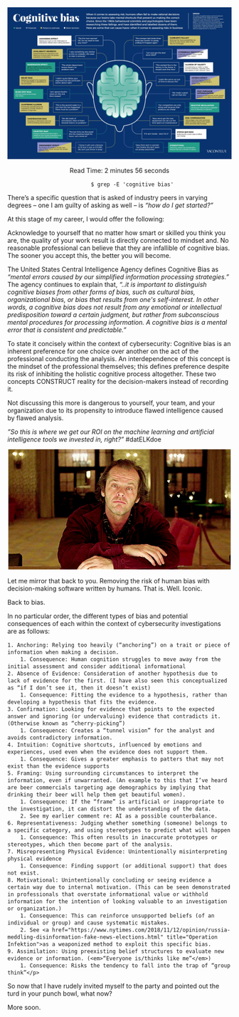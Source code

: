 
<center><img src="/images/18-cognitive-bias-examples.jpg" alt="Photo courtesy of https://venitism.wordpress.com/2018/03/04/cognitive-bias-3/"></center>

<div style="text-align: center;">

   <p>Read Time: 2 minutes 56 seconds</p>
    
<article class="post detailed">
   
            $ grep -E 'cognitive bias'
  
  <div style="text-align: left;">
<p>There’s a specific question that is asked of industry peers in varying degrees – one I am guilty of asking as well – is <em>“how do I get started?”</em></p>

<p>At this stage of my career, I would offer the following:</p>

<p>Acknowledge to yourself that no matter how smart or skilled you think you are, the quality of your work result is directly connected to mindset and. No reasonable professional can believe that they are infallible of cognitive bias. The sooner you accept this, the better you will become.</p>

<p>The United States Central Intelligence Agency defines Cognitive Bias as <em>“mental errors caused by our simplified information processing strategies.”</em> The agency continues to explain that, <em>“..it is important to distinguish cognitive biases from other forms of bias, such as cultural bias, organizational bias, or bias that results from one's self-interest. In other words, a cognitive bias does not result from any emotional or intellectual predisposition toward a certain judgment, but rather from subconscious mental procedures for processing information. A cognitive bias is a mental error that is consistent and predictable.”</em></p>

<p>To state it concisely within the context of cybersecurity: Cognitive bias is an inherent preference for one choice over another on the act of the professional conducting the analysis. An interdependence of this concept is the mindset of the professional themselves; this defines preference despite its risk of inhibiting the holistic cognitive process altogether. These two concepts CONSTRUCT reality for the decision-makers instead of recording it.</p>

<p>Not discussing this more is dangerous to yourself, your team, and your organization due to its propensity to introduce flawed intelligence caused by flawed analysis.</p>

<p><em>”So this is where we get our ROI on the machine learning and artificial intelligence tools we invested in, right?”</em> #datELKdoe</p>

<center><img src="/images/ShiningLaugh.gif"></center>

<p>Let me mirror that back to you. Removing the risk of human bias with decision-making software written by humans. That is. Well. Iconic.</p>

<p>Back to bias.</p>

<p>In no particular order, the different types of bias and potential consequences of each within the context of cybersecurity investigations are as follows:</p>

    1. Anchoring: Relying too heavily (“anchoring”) on a trait or piece of information when making a decision.
        1. Consequence: Human cognition struggles to move away from the initial assessment and consider additional informational
    2. Absence of Evidence: Consideration of another hypothesis due to lack of evidence for the first. (I have also seen this conceptualized as “if I don’t see it, then it doesn’t exist)
        1. Consequence: Fitting the evidence to a hypothesis, rather than developing a hypothesis that fits the evidence.
    3. Confirmation: Looking for evidence that points to the expected answer and ignoring (or undervaluing) evidence that contradicts it. (Otherwise known as “cherry-picking”)
        1. Consequence: Creates a “tunnel vision” for the analyst and avoids contradictory information.
    4. Intuition: Cognitive shortcuts, influenced by emotions and experiences, used even when the evidence does not support them.
        1. Consequence: Gives a greater emphasis to patters that may not exist than the evidence supports
    5. Framing: Using surrounding circumstances to interpret the information, even if unwarranted. (An example to this that I’ve heard are beer commercials targeting age demographics by implying that drinking their beer will help them get beautiful women).
        1. Consequence: If the “frame” is artificial or inappropriate to the investigation, it can distort the understanding of the data.
        2. See my earlier comment re: AI as a possible counterbalance.
    6. Representativeness: Judging whether something (someone) belongs to a specific category, and using stereotypes to predict what will happen
        1. Consequence: This often results in inaccurate prototypes or stereotypes, which then become part of the analysis.
    7. Misrepresenting Physical Evidence: Unintentionally misinterpreting physical evidence
        1. Consequence: Finding support (or additional support) that does not exist.
    8. Motivational: Unintentionally concluding or seeing evidence a certain way due to internal motivation. (This can be seen demonstrated in professionals that overstate informational value or withhold information for the intention of looking valuable to an investigation or organization.)
        1. Consequence: This can reinforce unsupported beliefs (of an individual or group) and cause systematic mistakes.
        2. See <a href="https://www.nytimes.com/2018/11/12/opinion/russia-meddling-disinformation-fake-news-elections.html" title="Operation Infektion">as a weaponized method to exploit this specific bias.
    9. Assimilation: Using preexisting belief structures to evaluate new evidence or information. (<em>“Everyone is/thinks like me”</em>)
        1. Consequence: Risks the tendency to fall into the trap of “group think”</p>

<p>So now that I have rudely invited myself to the party and pointed out the turd in your punch bowl, what now?</p>

<p>More soon.</p>
